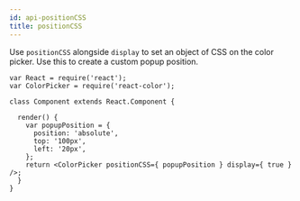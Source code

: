 ```yaml
---
id: api-positionCSS
title: positionCSS
---
```

Use `positionCSS` alongside `display` to set an object of CSS on the color picker. Use this to create a custom popup position.

```
var React = require('react');
var ColorPicker = require('react-color');

class Component extends React.Component {

  render() {
    var popupPosition = {
      position: 'absolute',
      top: '100px',
      left: '20px',
    };
    return <ColorPicker positionCSS={ popupPosition } display={ true } />;
  }
}
```
